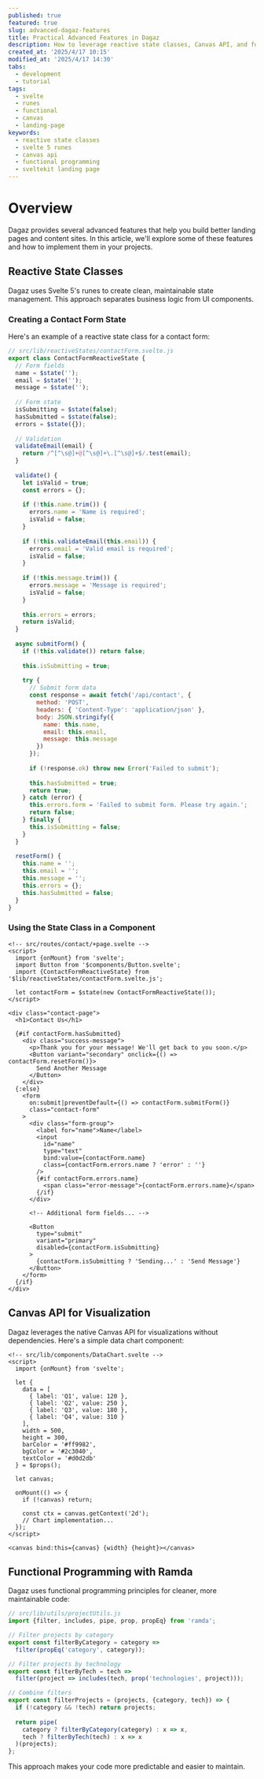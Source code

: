 ```yaml
---
published: true
featured: true
slug: advanced-dagaz-features
title: Practical Advanced Features in Dagaz
description: How to leverage reactive state classes, Canvas API, and functional programming in your Dagaz landing page
created_at: '2025/4/17 10:15'
modified_at: '2025/4/17 14:30'
tabs:
  - development
  - tutorial
tags:
  - svelte
  - runes
  - functional
  - canvas
  - landing-page
keywords:
  - reactive state classes
  - svelte 5 runes
  - canvas api
  - functional programming
  - sveltekit landing page
---
```


# Overview

Dagaz provides several advanced features that help you build better landing pages and content sites. In this article, we'll explore some of these features and how to implement them in your projects.

## Reactive State Classes

Dagaz uses Svelte 5's runes to create clean, maintainable state management. This approach separates business logic from UI components.

### Creating a Contact Form State

Here's an example of a reactive state class for a contact form:

```javascript
// src/lib/reactiveStates/contactForm.svelte.js
export class ContactFormReactiveState {
  // Form fields
  name = $state('');
  email = $state('');
  message = $state('');
  
  // Form state
  isSubmitting = $state(false);
  hasSubmitted = $state(false);
  errors = $state({});
  
  // Validation
  validateEmail(email) {
    return /^[^\s@]+@[^\s@]+\.[^\s@]+$/.test(email);
  }
  
  validate() {
    let isValid = true;
    const errors = {};
    
    if (!this.name.trim()) {
      errors.name = 'Name is required';
      isValid = false;
    }
    
    if (!this.validateEmail(this.email)) {
      errors.email = 'Valid email is required';
      isValid = false;
    }
    
    if (!this.message.trim()) {
      errors.message = 'Message is required';
      isValid = false;
    }
    
    this.errors = errors;
    return isValid;
  }
  
  async submitForm() {
    if (!this.validate()) return false;
    
    this.isSubmitting = true;
    
    try {
      // Submit form data
      const response = await fetch('/api/contact', {
        method: 'POST',
        headers: { 'Content-Type': 'application/json' },
        body: JSON.stringify({
          name: this.name,
          email: this.email,
          message: this.message
        })
      });
      
      if (!response.ok) throw new Error('Failed to submit');
      
      this.hasSubmitted = true;
      return true;
    } catch (error) {
      this.errors.form = 'Failed to submit form. Please try again.';
      return false;
    } finally {
      this.isSubmitting = false;
    }
  }
  
  resetForm() {
    this.name = '';
    this.email = '';
    this.message = '';
    this.errors = {};
    this.hasSubmitted = false;
  }
}
```

### Using the State Class in a Component

```svelte
<!-- src/routes/contact/+page.svelte -->
<script>
  import {onMount} from 'svelte';
  import Button from '$components/Button.svelte';
  import {ContactFormReactiveState} from '$lib/reactiveStates/contactForm.svelte.js';
  
  let contactForm = $state(new ContactFormReactiveState());
</script>

<div class="contact-page">
  <h1>Contact Us</h1>
  
  {#if contactForm.hasSubmitted}
    <div class="success-message">
      <p>Thank you for your message! We'll get back to you soon.</p>
      <Button variant="secondary" onclick={() => contactForm.resetForm()}>
        Send Another Message
      </Button>
    </div>
  {:else}
    <form
      on:submit|preventDefault={() => contactForm.submitForm()}
      class="contact-form"
    >
      <div class="form-group">
        <label for="name">Name</label>
        <input
          id="name"
          type="text"
          bind:value={contactForm.name}
          class={contactForm.errors.name ? 'error' : ''}
        />
        {#if contactForm.errors.name}
          <span class="error-message">{contactForm.errors.name}</span>
        {/if}
      </div>
      
      <!-- Additional form fields... -->
      
      <Button
        type="submit"
        variant="primary"
        disabled={contactForm.isSubmitting}
      >
        {contactForm.isSubmitting ? 'Sending...' : 'Send Message'}
      </Button>
    </form>
  {/if}
</div>
```

## Canvas API for Visualization

Dagaz leverages the native Canvas API for visualizations without dependencies. Here's a simple data chart component:

```svelte
<!-- src/lib/components/DataChart.svelte -->
<script>
  import {onMount} from 'svelte';
  
  let {
    data = [
      { label: 'Q1', value: 120 },
      { label: 'Q2', value: 250 },
      { label: 'Q3', value: 180 },
      { label: 'Q4', value: 310 }
    ],
    width = 500,
    height = 300,
    barColor = '#ff9982',
    bgColor = '#2c3040',
    textColor = '#d0d2db'
  } = $props();
  
  let canvas;
  
  onMount(() => {
    if (!canvas) return;
    
    const ctx = canvas.getContext('2d');
    // Chart implementation...
  });
</script>

<canvas bind:this={canvas} {width} {height}></canvas>
```

## Functional Programming with Ramda

Dagaz uses functional programming principles for cleaner, more maintainable code:

```javascript
// src/lib/utils/projectUtils.js
import {filter, includes, pipe, prop, propEq} from 'ramda';

// Filter projects by category
export const filterByCategory = category =>
  filter(propEq('category', category));

// Filter projects by technology
export const filterByTech = tech =>
  filter(project => includes(tech, prop('technologies', project)));

// Combine filters
export const filterProjects = (projects, {category, tech}) => {
  if (!category && !tech) return projects;
  
  return pipe(
    category ? filterByCategory(category) : x => x,
    tech ? filterByTech(tech) : x => x
  )(projects);
};
```

This approach makes your code more predictable and easier to maintain.
